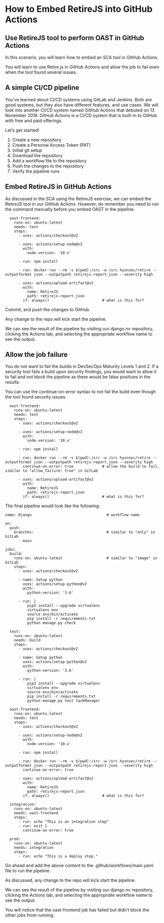 How to Embed RetireJS into GitHub Actions
================================================================

Use RetireJS tool to perform OAST in GitHub Actions
--------------

In this scenario, you will learn how to embed an SCA tool in GitHub Actions.

You will learn to use Retire.js in GitHub Actions and allow the job to fail even when the tool found several issues.


A simple CI/CD pipeline
----------

You’ve learned about CI/CD systems using GitLab and Jenkins. Both are good systems, but they also have different features, and use cases. We will look into another CI/CD system named GitHub Actions that debuted on 13 November 2019. GitHub Actions is a CI/CD system that is built-in to GitHub with free and paid offerings.

Let’s get started!
1. Create a new repository
2. Create a Personal Access Token (PAT)
3. Initial git setup
4. Download the repository
5. Add a workflow file to the repository
6. Push the changes to the repository
7. Verify the pipeline runs

Embed RetireJS in GitHub Actions
--------------

As discussed in the SCA using the RetireJS exercise, we can embed the RetireJS tool in our GitHub Actions. However, do remember you need to run the command manually before you embed OAST in the pipeline.

```
  oast-frontend:
    runs-on: ubuntu-latest
    needs: test
    steps:
      - uses: actions/checkout@v2

      - uses: actions/setup-node@v2
        with:
          node-version: '10.x'

      - run: npm install

      - run: docker run --rm -v $(pwd):/src -w /src hysnsec/retire --outputformat json --outputpath retirejs-report.json --severity high

      - uses: actions/upload-artifact@v2
        with:
          name: RetireJS
          path: retirejs-report.json
        if: always()                        # what is this for?
```


Commit, and push the changes to GitHub.

Any change to the repo will kick start the pipeline.

We can see the result of the pipeline by visiting our django.nv repository, clicking the Actions tab, and selecting the appropriate workflow name to see the output.

Allow the job failure
----------

You do not want to fail the builds in DevSecOps Maturity Levels 1 and 2. If a security tool fails a build upon security findings, you would want to allow it to fail and not block the pipeline as there would be false positives in the results.

You can use the continue-on-error syntax to not fail the build even though the tool found security issues.

```
  oast-frontend:
    runs-on: ubuntu-latest
    needs: test
    steps:
      - uses: actions/checkout@v2

      - uses: actions/setup-node@v2
        with:
          node-version: '10.x'

      - run: npm install

      - run: docker run --rm -v $(pwd):/src -w /src hysnsec/retire --outputformat json --outputpath retirejs-report.json --severity high
        continue-on-error: true             # allow the build to fail, similar to "allow_failure: true" in GitLab

      - uses: actions/upload-artifact@v2
        with:
          name: RetireJS
          path: retirejs-report.json
        if: always()                        # what is this for?
```

The final pipeline would look like the following:

```
name: Django                                  # workflow name

on:
  push:
    branches:                                 # similar to "only" in GitLab
      - main

jobs:
  build:
    runs-on: ubuntu-latest                    # similar to "image" in GitLab
    steps:
      - uses: actions/checkout@v2

      - name: Setup python
        uses: actions/setup-python@v2
        with:
          python-version: '3.6'

      - run: |
          pip3 install --upgrade virtualenv
          virtualenv env
          source env/bin/activate
          pip install -r requirements.txt
          python manage.py check

  test:
    runs-on: ubuntu-latest
    needs: build
    steps:
      - uses: actions/checkout@v2

      - name: Setup python
        uses: actions/setup-python@v2
        with:
          python-version: '3.6'

      - run: |
          pip3 install --upgrade virtualenv
          virtualenv env
          source env/bin/activate
          pip install -r requirements.txt
          python manage.py test taskManager

  oast-frontend:
    runs-on: ubuntu-latest
    needs: test
    steps:
      - uses: actions/checkout@v2

      - uses: actions/setup-node@v2
        with:
          node-version: '10.x'

      - run: npm install

      - run: docker run --rm -v $(pwd):/src -w /src hysnsec/retire --outputformat json --outputpath retirejs-report.json --severity high
        continue-on-error: true

      - uses: actions/upload-artifact@v2
        with:
          name: RetireJS
          path: retirejs-report.json
        if: always()                        # what is this for?

  integration:
    runs-on: ubuntu-latest
    needs: oast-frontend
    steps:
      - run: echo "This is an integration step"
      - run: exit 1
        continue-on-error: true

  prod:
    runs-on: ubuntu-latest
    needs: integration
    steps:
      - run: echo "This is a deploy step."
```

Go ahead and add the above content to the .github/workflows/main.yaml file to run the pipeline.

As discussed, any change to the repo will kick start the pipeline.

We can see the result of the pipeline by visiting our django.nv repository, clicking the Actions tab, and selecting the appropriate workflow name to see the output.

You will notice that the oast-frontend job has failed but didn’t block the other jobs from running.